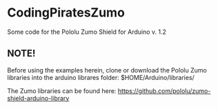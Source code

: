 # CodingPiratesZumo
Some code for the Pololu Zumo Shield for Arduino v. 1.2

## NOTE!
Before using the examples herein, clone or download the Pololu Zumo libraries into the arduino librares folder: $HOME/Arduino/libraries/

The Zumo libraries can be found here:
https://github.com/pololu/zumo-shield-arduino-library

